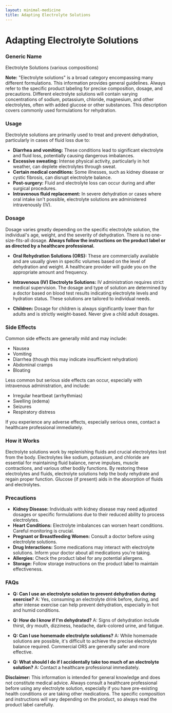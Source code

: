 ```yaml
---
layout: minimal-medicine
title: Adapting Electrolyte Solutions
---
```


# Adapting Electrolyte Solutions
### Generic Name
Electrolyte Solutions (various compositions)

**Note:**  "Electrolyte solutions" is a broad category encompassing many different formulations.  This information provides general guidelines.  Always refer to the specific product labeling for precise composition, dosage, and precautions.  Different electrolyte solutions will contain varying concentrations of sodium, potassium, chloride, magnesium, and other electrolytes, often with added glucose or other substances.  This description covers commonly used formulations for rehydration.


### Usage

Electrolyte solutions are primarily used to treat and prevent dehydration, particularly in cases of fluid loss due to:

* **Diarrhea and vomiting:**  These conditions lead to significant electrolyte and fluid loss, potentially causing dangerous imbalances.
* **Excessive sweating:**  Intense physical activity, particularly in hot weather, can deplete electrolytes through sweat.
* **Certain medical conditions:** Some illnesses, such as kidney disease or cystic fibrosis, can disrupt electrolyte balance.
* **Post-surgery:**  Fluid and electrolyte loss can occur during and after surgical procedures.
* **Intravenous fluid replacement:** In severe dehydration or cases where oral intake isn't possible, electrolyte solutions are administered intravenously (IV).


### Dosage

Dosage varies greatly depending on the specific electrolyte solution, the individual's age, weight, and the severity of dehydration.  There is no one-size-fits-all dosage.  **Always follow the instructions on the product label or as directed by a healthcare professional.**

* **Oral Rehydration Solutions (ORS):**  These are commercially available and are usually given in specific volumes based on the level of dehydration and weight.  A healthcare provider will guide you on the appropriate amount and frequency.

* **Intravenous (IV) Electrolyte Solutions:** IV administration requires strict medical supervision. The dosage and type of solution are determined by a doctor based on blood test results indicating electrolyte levels and hydration status.  These solutions are tailored to individual needs.

* **Children:**  Dosage for children is always significantly lower than for adults and is strictly weight-based.  Never give a child adult dosages.


### Side Effects

Common side effects are generally mild and may include:

* Nausea
* Vomiting
* Diarrhea (though this may indicate insufficient rehydration)
* Abdominal cramps
* Bloating

Less common but serious side effects can occur, especially with intravenous administration, and include:

* Irregular heartbeat (arrhythmias)
* Swelling (edema)
* Seizures
* Respiratory distress


If you experience any adverse effects, especially serious ones, contact a healthcare professional immediately.


### How it Works

Electrolyte solutions work by replenishing fluids and crucial electrolytes lost from the body.  Electrolytes like sodium, potassium, and chloride are essential for maintaining fluid balance, nerve impulses, muscle contractions, and various other bodily functions.  By restoring these electrolytes and fluids, electrolyte solutions help the body rehydrate and regain proper function.  Glucose (if present) aids in the absorption of fluids and electrolytes.


### Precautions

* **Kidney Disease:** Individuals with kidney disease may need adjusted dosages or specific formulations due to their reduced ability to process electrolytes.
* **Heart Conditions:**  Electrolyte imbalances can worsen heart conditions.  Careful monitoring is crucial.
* **Pregnant or Breastfeeding Women:**  Consult a doctor before using electrolyte solutions.
* **Drug Interactions:**  Some medications may interact with electrolyte solutions.  Inform your doctor about all medications you're taking.
* **Allergies:** Check the product label for any potential allergens.
* **Storage:**  Follow storage instructions on the product label to maintain effectiveness.


### FAQs

* **Q: Can I use an electrolyte solution to prevent dehydration during exercise?** A:  Yes, consuming an electrolyte drink before, during, and after intense exercise can help prevent dehydration, especially in hot and humid conditions.

* **Q:  How do I know if I'm dehydrated?** A:  Signs of dehydration include thirst, dry mouth, dizziness, headache, dark-colored urine, and fatigue.

* **Q:  Can I use homemade electrolyte solutions?** A:  While homemade solutions are possible, it's difficult to achieve the precise electrolyte balance required. Commercial ORS are generally safer and more effective.

* **Q: What should I do if I accidentally take too much of an electrolyte solution?** A: Contact a healthcare professional immediately.


**Disclaimer:** This information is intended for general knowledge and does not constitute medical advice.  Always consult a healthcare professional before using any electrolyte solution, especially if you have pre-existing health conditions or are taking other medications.  The specific composition and instructions will vary depending on the product, so always read the product label carefully.
